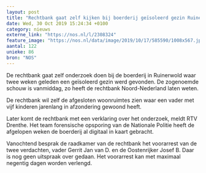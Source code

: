 ```yaml
---
layout: post
title: "Rechtbank gaat zelf kijken bij boerderij geïsoleerd gezin Ruinerwold"
date: Wed, 30 Oct 2019 15:24:34 +0100
category: nieuws
externe_link: "https://nos.nl/l/2308324"
feature_image: "https://nos.nl/data/image/2019/10/17/585590/1008x567.jpg"
aantal: 122
unieke: 86
bron: "NOS"
---
```


<p>De rechtbank gaat zelf onderzoek doen bij de boerderij in Ruinerwold waar twee weken geleden een geïsoleerd gezin werd gevonden. De zogenoemde schouw is vanmiddag, zo heeft de rechtbank Noord-Nederland laten weten.</p>
<p>De rechtbank wil zelf de afgesloten woonruimtes zien waar een vader met vijf kinderen jarenlang in afzondering gewoond heeft.</p>
<p>Later komt de rechtbank met een verklaring over het onderzoek, meldt RTV Drenthe. Het team forensische opsporing van de Nationale Politie heeft de afgelopen weken de boerderij al digitaal in kaart gebracht.</p>
<p>Vanochtend besprak de raadkamer van de rechtbank het voorarrest van de twee verdachten, vader Gerrit Jan van D. en de Oostenrijker Josef B. Daar is nog geen uitspraak over gedaan. Het voorarrest kan met maximaal negentig dagen worden verlengd.</p>
